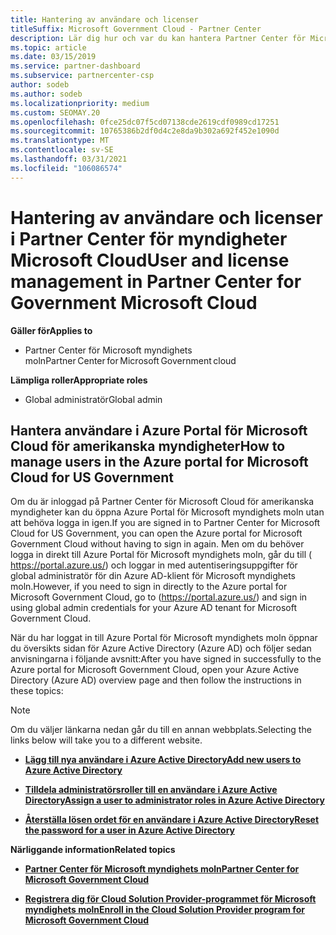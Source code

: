 ```yaml
---
title: Hantering av användare och licenser
titleSuffix: Microsoft Government Cloud - Partner Center
description: Lär dig hur och var du kan hantera Partner Center för Microsoft Cloud för amerikanska myndighets partners, kunder och licenser, samt återställning av lösen ord.
ms.topic: article
ms.date: 03/15/2019
ms.service: partner-dashboard
ms.subservice: partnercenter-csp
author: sodeb
ms.author: sodeb
ms.localizationpriority: medium
ms.custom: SEOMAY.20
ms.openlocfilehash: 0fce25dc07f5cd07138cde2619cdf0989cd17251
ms.sourcegitcommit: 10765386b2df0d4c2e8da9b302a692f452e1090d
ms.translationtype: MT
ms.contentlocale: sv-SE
ms.lasthandoff: 03/31/2021
ms.locfileid: "106086574"
---
```

# <a name="user-and-license-management-in-partner-center-for-government-microsoft-cloud"></a><span data-ttu-id="edb7c-103">Hantering av användare och licenser i Partner Center för myndigheter Microsoft Cloud</span><span class="sxs-lookup"><span data-stu-id="edb7c-103">User and license management in Partner Center for Government Microsoft Cloud</span></span>

<span data-ttu-id="edb7c-104">**Gäller för**</span><span class="sxs-lookup"><span data-stu-id="edb7c-104">**Applies to**</span></span>

- <span data-ttu-id="edb7c-105">Partner Center för Microsoft myndighets moln</span><span class="sxs-lookup"><span data-stu-id="edb7c-105">Partner Center for Microsoft Government cloud</span></span>

<span data-ttu-id="edb7c-106">**Lämpliga roller**</span><span class="sxs-lookup"><span data-stu-id="edb7c-106">**Appropriate roles**</span></span>

- <span data-ttu-id="edb7c-107">Global administratör</span><span class="sxs-lookup"><span data-stu-id="edb7c-107">Global admin</span></span>

## <a name="how-to-manage-users-in-the-azure-portal-for-microsoft-cloud-for-us-government"></a><span data-ttu-id="edb7c-108">Hantera användare i Azure Portal för Microsoft Cloud för amerikanska myndigheter</span><span class="sxs-lookup"><span data-stu-id="edb7c-108">How to manage users in the Azure portal for Microsoft Cloud for US Government</span></span>

<span data-ttu-id="edb7c-109">Om du är inloggad på Partner Center för Microsoft Cloud för amerikanska myndigheter kan du öppna Azure Portal för Microsoft myndighets moln utan att behöva logga in igen.</span><span class="sxs-lookup"><span data-stu-id="edb7c-109">If you are signed in to Partner Center for Microsoft Cloud for US Government, you can open the Azure portal for Microsoft Government Cloud without having to sign in again.</span></span> <span data-ttu-id="edb7c-110">Men om du behöver logga in direkt till Azure Portal för Microsoft myndighets moln, går du till ( https://portal.azure.us/) och loggar in med autentiseringsuppgifter för global administratör för din Azure AD-klient för Microsoft myndighets moln.</span><span class="sxs-lookup"><span data-stu-id="edb7c-110">However, if you need to sign in directly to the Azure portal for Microsoft Government Cloud, go to (https://portal.azure.us/) and sign in using global admin credentials for your Azure AD tenant for Microsoft Government Cloud.</span></span>

<span data-ttu-id="edb7c-111">När du har loggat in till Azure Portal för Microsoft myndighets moln öppnar du översikts sidan för Azure Active Directory (Azure AD) och följer sedan anvisningarna i följande avsnitt:</span><span class="sxs-lookup"><span data-stu-id="edb7c-111">After you have signed in successfully to the Azure portal for Microsoft Government Cloud, open your Azure Active Directory (Azure AD) overview page and then follow the instructions in these topics:</span></span>

> [!NOTE]  
> <span data-ttu-id="edb7c-112">Om du väljer länkarna nedan går du till en annan webbplats.</span><span class="sxs-lookup"><span data-stu-id="edb7c-112">Selecting the links below will take you to a different website.</span></span> 

-  [<span data-ttu-id="edb7c-113">**Lägg till nya användare i Azure Active Directory**</span><span class="sxs-lookup"><span data-stu-id="edb7c-113">**Add new users to Azure Active Directory**</span></span>](/azure/active-directory/active-directory-users-create-azure-portal)

-  [<span data-ttu-id="edb7c-114">**Tilldela administratörsroller till en användare i Azure Active Directory**</span><span class="sxs-lookup"><span data-stu-id="edb7c-114">**Assign a user to administrator roles in Azure Active Directory**</span></span>](/azure/active-directory/active-directory-users-assign-role-azure-portal)

-  [<span data-ttu-id="edb7c-115">**Återställa lösen ordet för en användare i Azure Active Directory**</span><span class="sxs-lookup"><span data-stu-id="edb7c-115">**Reset the password for a user in Azure Active Directory**</span></span>](/azure/active-directory/active-directory-users-reset-password-azure-portal)

<span data-ttu-id="edb7c-116">**Närliggande information**</span><span class="sxs-lookup"><span data-stu-id="edb7c-116">**Related topics**</span></span>

-  [<span data-ttu-id="edb7c-117">**Partner Center för Microsoft myndighets moln**</span><span class="sxs-lookup"><span data-stu-id="edb7c-117">**Partner Center for Microsoft Government Cloud**</span></span>](partner-center-for-microsoft-us-govt-cloud.md)

-  [<span data-ttu-id="edb7c-118">**Registrera dig för Cloud Solution Provider-programmet för Microsoft myndighets moln**</span><span class="sxs-lookup"><span data-stu-id="edb7c-118">**Enroll in the Cloud Solution Provider program for Microsoft Government Cloud**</span></span>](enroll-in-csp-for-microsoft-us-govt-cloud.md)
